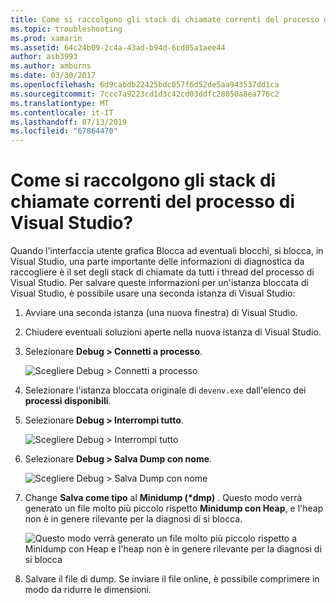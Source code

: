 ```yaml
---
title: Come si raccolgono gli stack di chiamate correnti del processo di Visual Studio?
ms.topic: troubleshooting
ms.prod: xamarin
ms.assetid: 64c24b09-2c4a-43ad-b94d-6cd05a1aee44
author: asb3993
ms.author: amburns
ms.date: 03/30/2017
ms.openlocfilehash: 6d9cabdb22425bdc057f6d52de5aa943537dd1ca
ms.sourcegitcommit: 7ccc7a9223cd1d3c42cd03ddfc28050a8ea776c2
ms.translationtype: MT
ms.contentlocale: it-IT
ms.lasthandoff: 07/13/2019
ms.locfileid: "67864470"
---
```

# <a name="how-do-i-collect-the-current-call-stacks-of-the-visual-studio-process"></a>Come si raccolgono gli stack di chiamate correnti del processo di Visual Studio?

Quando l'interfaccia utente grafica Blocca ad eventuali blocchi, si blocca, in Visual Studio, una parte importante delle informazioni di diagnostica da raccogliere è il set degli stack di chiamate da tutti i thread del processo di Visual Studio. Per salvare queste informazioni per un'istanza bloccata di Visual Studio, è possibile usare una seconda istanza di Visual Studio:

1. Avviare una seconda istanza (una nuova finestra) di Visual Studio.

2. Chiudere eventuali soluzioni aperte nella nuova istanza di Visual Studio.

3. Selezionare **Debug > Connetti a processo**.

   ![](vs-callstack-images/image1.png "Scegliere Debug > Connetti a processo")

4. Selezionare l'istanza bloccata originale di `devenv.exe` dall'elenco dei **processi disponibili**.

5. Selezionare **Debug > Interrompi tutto**.

   ![](vs-callstack-images/image2.png "Scegliere Debug > Interrompi tutto")

6. Selezionare **Debug > Salva Dump con nome**.

   ![](vs-callstack-images/image3.png "Scegliere Debug > Salva Dump con nome")

7. Change **Salva come tipo** al **Minidump (\*dmp)** . Questo modo verrà generato un file molto più piccolo rispetto **Minidump con Heap**, e l'heap non è in genere rilevante per la diagnosi di si blocca.

   ![](vs-callstack-images/image4.png "Questo modo verrà generato un file molto più piccolo rispetto a Minidump con Heap e l'heap non è in genere rilevante per la diagnosi di si blocca")

8. Salvare il file di dump. Se inviare il file online, è possibile comprimere in modo da ridurre le dimensioni.
